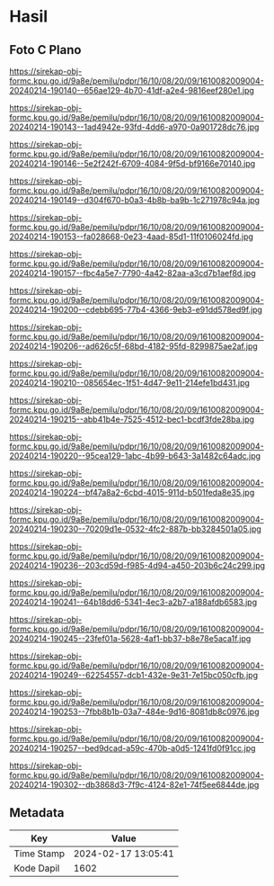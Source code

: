 # Hasil

## Foto C Plano

https://sirekap-obj-formc.kpu.go.id/9a8e/pemilu/pdpr/16/10/08/20/09/1610082009004-20240214-190140--656ae129-4b70-41df-a2e4-9816eef280e1.jpg

https://sirekap-obj-formc.kpu.go.id/9a8e/pemilu/pdpr/16/10/08/20/09/1610082009004-20240214-190143--1ad4942e-93fd-4dd6-a970-0a901728dc76.jpg

https://sirekap-obj-formc.kpu.go.id/9a8e/pemilu/pdpr/16/10/08/20/09/1610082009004-20240214-190146--5e2f242f-6709-4084-9f5d-bf9166e70140.jpg

https://sirekap-obj-formc.kpu.go.id/9a8e/pemilu/pdpr/16/10/08/20/09/1610082009004-20240214-190149--d304f670-b0a3-4b8b-ba9b-1c271978c94a.jpg

https://sirekap-obj-formc.kpu.go.id/9a8e/pemilu/pdpr/16/10/08/20/09/1610082009004-20240214-190153--fa028668-0e23-4aad-85d1-11f0106024fd.jpg

https://sirekap-obj-formc.kpu.go.id/9a8e/pemilu/pdpr/16/10/08/20/09/1610082009004-20240214-190157--fbc4a5e7-7790-4a42-82aa-a3cd7b1aef8d.jpg

https://sirekap-obj-formc.kpu.go.id/9a8e/pemilu/pdpr/16/10/08/20/09/1610082009004-20240214-190200--cdebb695-77b4-4366-9eb3-e91dd578ed9f.jpg

https://sirekap-obj-formc.kpu.go.id/9a8e/pemilu/pdpr/16/10/08/20/09/1610082009004-20240214-190206--ad626c5f-68bd-4182-95fd-8299875ae2af.jpg

https://sirekap-obj-formc.kpu.go.id/9a8e/pemilu/pdpr/16/10/08/20/09/1610082009004-20240214-190210--085654ec-1f51-4d47-9e11-214efe1bd431.jpg

https://sirekap-obj-formc.kpu.go.id/9a8e/pemilu/pdpr/16/10/08/20/09/1610082009004-20240214-190215--abb41b4e-7525-4512-bec1-bcdf3fde28ba.jpg

https://sirekap-obj-formc.kpu.go.id/9a8e/pemilu/pdpr/16/10/08/20/09/1610082009004-20240214-190220--95cea129-1abc-4b99-b643-3a1482c64adc.jpg

https://sirekap-obj-formc.kpu.go.id/9a8e/pemilu/pdpr/16/10/08/20/09/1610082009004-20240214-190224--bf47a8a2-6cbd-4015-911d-b501feda8e35.jpg

https://sirekap-obj-formc.kpu.go.id/9a8e/pemilu/pdpr/16/10/08/20/09/1610082009004-20240214-190230--70209d1e-0532-4fc2-887b-bb3284501a05.jpg

https://sirekap-obj-formc.kpu.go.id/9a8e/pemilu/pdpr/16/10/08/20/09/1610082009004-20240214-190236--203cd59d-f985-4d94-a450-203b6c24c299.jpg

https://sirekap-obj-formc.kpu.go.id/9a8e/pemilu/pdpr/16/10/08/20/09/1610082009004-20240214-190241--64b18dd6-5341-4ec3-a2b7-a188afdb6583.jpg

https://sirekap-obj-formc.kpu.go.id/9a8e/pemilu/pdpr/16/10/08/20/09/1610082009004-20240214-190245--23fef01a-5628-4af1-bb37-b8e78e5aca1f.jpg

https://sirekap-obj-formc.kpu.go.id/9a8e/pemilu/pdpr/16/10/08/20/09/1610082009004-20240214-190249--62254557-dcb1-432e-9e31-7e15bc050cfb.jpg

https://sirekap-obj-formc.kpu.go.id/9a8e/pemilu/pdpr/16/10/08/20/09/1610082009004-20240214-190253--7fbb8b1b-03a7-484e-9d16-8081db8c0976.jpg

https://sirekap-obj-formc.kpu.go.id/9a8e/pemilu/pdpr/16/10/08/20/09/1610082009004-20240214-190257--bed9dcad-a59c-470b-a0d5-1241fd0f91cc.jpg

https://sirekap-obj-formc.kpu.go.id/9a8e/pemilu/pdpr/16/10/08/20/09/1610082009004-20240214-190302--db3868d3-7f9c-4124-82e1-74f5ee6844de.jpg


## Metadata

| Key        | Value               |
| ---------- | ------------------- |
| Time Stamp | 2024-02-17 13:05:41 |
| Kode Dapil | 1602                |



